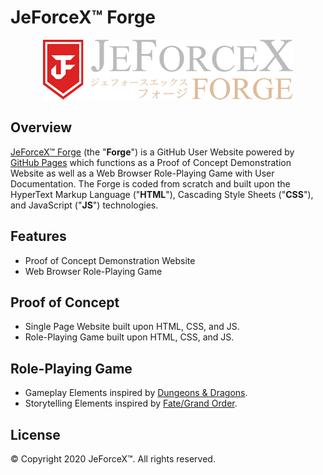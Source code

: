 # JeForceX™ Forge

<div style="text-align: center"><img src="logo.png"/></div>

## Overview
[JeForceX™ Forge](https://jeforcex.github.io) (the "**Forge**") is a GitHub User Website powered by [GitHub Pages](https://pages.github.com) which functions as a Proof of Concept Demonstration Website as well as a Web Browser Role-Playing Game with User Documentation. The Forge is coded from scratch and built upon the HyperText Markup Language ("**HTML**"), Cascading Style Sheets ("**CSS**"), and JavaScript ("**JS**") technologies.

## Features
- Proof of Concept Demonstration Website
- Web Browser Role-Playing Game

## Proof of Concept
- Single Page Website built upon HTML, CSS, and JS.
- Role-Playing Game built upon HTML, CSS, and JS.

## Role-Playing Game
- Gameplay Elements inspired by [Dungeons & Dragons](https://dnd.wizards.com).
- Storytelling Elements inspired by [Fate/Grand Order](https://fate-go.us).

## License
© Copyright 2020 JeForceX™. All rights reserved.